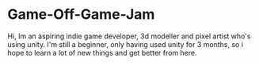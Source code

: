 # Game-Off-Game-Jam

Hi, Im an aspiring indie game developer, 3d modeller and pixel artist who's using unity.
I'm still a beginner, only having used unity for 3 months, so i hope to learn a lot of new things and get better from here.
